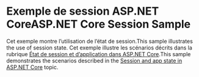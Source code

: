 # <a name="aspnet-core-session-sample"></a><span data-ttu-id="58261-101">Exemple de session ASP.NET Core</span><span class="sxs-lookup"><span data-stu-id="58261-101">ASP.NET Core Session Sample</span></span>

<span data-ttu-id="58261-102">Cet exemple montre l’utilisation de l’état de session.</span><span class="sxs-lookup"><span data-stu-id="58261-102">This sample illustrates the use of session state.</span></span> <span data-ttu-id="58261-103">Cet exemple illustre les scénarios décrits dans la rubrique [État de session et d’application dans ASP.NET Core](https://docs.microsoft.com/aspnet/core/fundamentals/app-state).</span><span class="sxs-lookup"><span data-stu-id="58261-103">This sample demonstrates the scenarios described in the [Session and app state in ASP.NET Core](https://docs.microsoft.com/aspnet/core/fundamentals/app-state) topic.</span></span>
